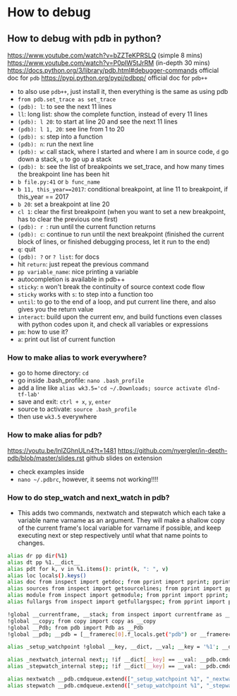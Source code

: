 # How to debug

## How to debug with pdb in python?
https://www.youtube.com/watch?v=bZZTeKPRSLQ (simple 8 mins)
https://www.youtube.com/watch?v=P0pIW5tJrRM (in-depth 30 mins)
https://docs.python.org/3/library/pdb.html#debugger-commands official doc for `pdb`
https://pypi.python.org/pypi/pdbpp/ official doc for `pdb++`
- to also use `pdb++`, just install it, then everything is the same as using pdb
- `from pdb.set_trace as set_trace`
- `(pdb): l`: to see the next 11 lines
- `ll`: long list: show the complete function, instead of every 11 lines
- `(pdb): l 20`: to start at line 20 and see the next 11 lines
- `(pdb): l 1, 20`: see line from 1 to 20
- `(pdb): s`: step into a function
- `(pdb): n`: run the next line
- `(pdb): w`: call stack, where I started and where I am in source code, `d` go down a stack, `u` to go up a stack
- `(pdb): b`: see the list of breakpoints we set_trace, and how many times the breakpoint line has been hit
- `b file.py:41` or `b func_name`
- `b 11, this_year==2017`: conditional breakpoint, at line 11 to breakpoint, if this_year == 2017
- `b 20`: set a breakpoint at line 20
- `cl 1`: clear the first breakpoint (when you want to set a new breakpoint, has to clear the previous one first)
- `(pdb): r `: run until the current function returns
- `(pdb): c`: continue to run until the next breakpoint (finished the current block of lines, or finished debugging process, let it run to the end)
- `q`: quit
- `(pdb): ?` or `? list`: for docs
- hit `return`: just repeat the previous command
- `pp variable_name`: nice printing a variable
- autocompletion is available in pdb++
- `sticky`: `n` won't break the continuity of source context code flow
- `sticky` works with `s`: to step into a function too
- `until`: to go to the end of a loop, and put current line there, and also gives you the return value
- `interact`: build upon the current env, and build functions even classes with python codes upon it, and check all variables or expressions
- `pm`: how to use it?
- `a`: print out list of current function

### How to make alias to work everywhere?
- go to home directory: `cd`
- go inside .bash_profile: `nano .bash_profile`
- add a line like `alias wk3.5='cd ~/.Downloads; source activate dlnd-tf-lab' `
- save and exit: `ctrl + x`, `y`, `enter`
- source to activate: `source .bash_profile`
- then use `wk3.5` everywhere

### How to make alias for pdb?
https://youtu.be/lnlZGhnULn4?t=1481
https://github.com/nyergler/in-depth-pdb/blob/master/slides.rst github slides on extension
- check examples inside
- `nano ~/.pdbrc`, however, it seems not working!!!!

### How to do step_watch and next_watch in pdb?
- This adds two commands, nextwatch and stepwatch which each take a variable name varname as an argument. They will make a shallow copy of the current frame's local variable for varname if possible, and keep executing next or step respectively until what that name points to changes.

```bash
alias dr pp dir(%1)
alias dt pp %1.__dict__
alias pdt for k, v in %1.items(): print(k, ": ", v)
alias loc locals().keys()
alias doc from inspect import getdoc; from pprint import pprint; pprint(getdoc(%1))
alias sources from inspect import getsourcelines; from pprint import pprint; pprint(getsourcelines(%1))
alias module from inspect import getmodule; from pprint import pprint; pprint(getmodule(%1))
alias fullargs from inspect import getfullargspec; from pprint import pprint; pprint(getfullargspec(%1))

!global __currentframe, __stack; from inspect import currentframe as __currentframe, stack as __stack
!global __copy; from copy import copy as __copy
!global __Pdb; from pdb import Pdb as __Pdb
!global __pdb; __pdb = [__framerec[0].f_locals.get("pdb") or __framerec[0].f_locals.get("self") for __framerec in __stack() if (__framerec[0].f_locals.get("pdb") or __framerec[0].f_locals.get("self")).__class__ == __Pdb][-1]

alias _setup_watchpoint !global __key, __dict, __val; __key = '%1'; __dict = __currentframe().f_locals if __currentframe().f_locals.has_key(__key) else __currentframe().f_globals; __val = __copy(%1)

alias _nextwatch_internal next;; !if __dict[__key] == __val: __pdb.cmdqueue.append("_nextwatch_internal %1")
alias _stepwatch_internal step;; !if __dict[__key] == __val: __pdb.cmdqueue.append("_stepwatch_internal %1")

alias nextwatch __pdb.cmdqueue.extend(["_setup_watchpoint %1", "_nextwatch_internal"])
alias stepwatch __pdb.cmdqueue.extend(["_setup_watchpoint %1", "_stepwatch_internal"])
```
